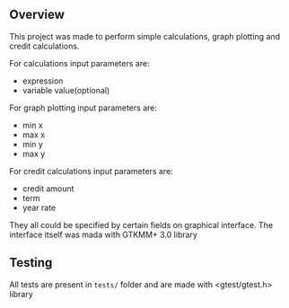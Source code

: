 ## Overview

This project was made to perform simple calculations, graph plotting and credit calculations.

For calculations input parameters are:

* expression
* variable value(optional)

For graph plotting input parameters are:

* min x
* max x
* min y
* max y

For credit calculations input parameters are:

* credit amount
* term
* year rate

They all could be specified by certain fields on graphical interface. The interface itself was mada with GTKMM+ 3.0
library

## Testing

All tests are present in `tests/` folder and are made with <gtest/gtest.h> library
